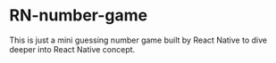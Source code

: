 # RN-number-game

This is just a mini guessing number game built by React Native to dive deeper into React Native concept.

